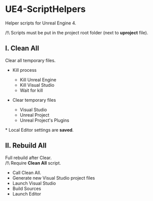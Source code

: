 # UE4-ScriptHelpers

Helper scripts for Unreal Engine 4.

/!\ Scripts must be put in the project root folder (next to **uproject** file).


## I. Clean All

Clear all temporary files.

- Kill process
	- Kill Unreal Engine
	- Kill Visual Studio
	- Wait for kill

- Clear temporary files
	- Visual Studio
	- Unreal Project
	- Unreal Project's Plugins

\* Local Editor settings are **saved**.


## II. Rebuild All

Full rebuild after Clear.\
/!\ Require **Clean All** script.

- Call Clean All.
- Generate new Visual Studio project files
- Launch Visual Studio
- Build Sources
- Launch Editor
